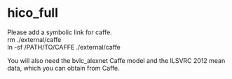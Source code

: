 # hico_full

Please add a symbolic link for caffe.  
    rm ./external/caffe  
    ln -sf /PATH/TO/CAFFE ./external/caffe

You will also need the bvlc_alexnet Caffe model and the ILSVRC 2012 mean data, which you can obtain from Caffe.
